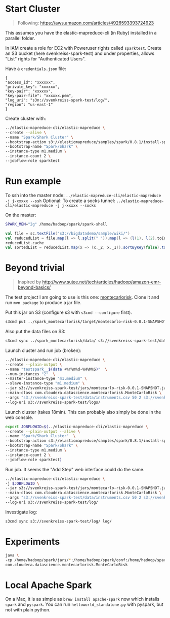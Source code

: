 # Start Cluster

> Following: https://aws.amazon.com/articles/4926593393724923

This assumes you have the elastic-mapreduce-cli (in Ruby) installed in a parallel folder.

In IAM create a role for EC2 with Poweruser rights called `sparktest`.
Create an S3 bucket (here svenkreiss-spark-test) and under properties, allows "List" rights for "Authenticated Users".

Have a `credentials.json` file:

```
{
"access_id": "xxxxxx",
"private_key": "xxxxxx",
"key-pair": "xxxxxx",
"key-pair-file": "xxxxxx.pem",
"log_uri": "s3n://svenkreiss-spark-test/log/",
"region": "us-east-1"
}
```

Create cluster with:

```bash
../elastic-mapreduce-cli/elastic-mapreduce \
--create --alive \
--name "Spark/Shark Cluster" \
--bootstrap-action s3://elasticmapreduce/samples/spark/0.8.1/install-spark-shark.sh \
--bootstrap-name "Spark/Shark" \
--instance-type m1.medium \
--instance-count 2 \
--jobflow-role sparktest
```


# Run example

To ssh into the master node: `../elastic-mapreduce-cli/elastic-mapreduce -j j-xxxxx --ssh`
Optional: To create a socks tunnel: `../elastic-mapreduce-cli/elastic-mapreduce -j j-xxxxx --socks`

On the master:

```bash
SPARK_MEM="2g" /home/hadoop/spark/spark-shell
```

```scala
val file = sc.textFile("s3://bigdatademo/sample/wiki/")
val reducedList = file.map(l => l.split(" ")).map(l => (l(1), l(2).toInt)).reduceByKey(_+_, 3)
reducedList.cache
val sortedList = reducedList.map(x => (x._2, x._1)).sortByKey(false).take(50)
```


# Beyond trivial

> Inspired by http://www.sujee.net/tech/articles/hadoop/amazon-emr-beyond-basics/

The test project I am going to use is this one: [montecarlorisk](https://github.com/sryza/montecarlorisk). Clone it and run `mvn package` to produce a jar file.

Put this jar on S3 (configure s3 with `s3cmd --configure` first).

```bash
s3cmd put ../spark_montecarlorisk/target/montecarlo-risk-0.0.1-SNAPSHOT.jar s3://svenkreiss-spark-test/jars/
```

Also put the data files on S3:

```bash
s3cmd sync ../spark_montecarlorisk/data/ s3://svenkreiss-spark-test/data/
```

Launch cluster and run job (broken):

```bash
../elastic-mapreduce-cli/elastic-mapreduce \
--create --plain-output \
--name "testspark__$(date +%Y%m%d-%H%M%S)"  \
--num-instances "2"  \
--master-instance-type "m1.medium" \
--slave-instance-type "m1.medium" \
--jar s3://svenkreiss-spark-test/jars/montecarlo-risk-0.0.1-SNAPSHOT.jar \
--main-class com.cloudera.datascience.montecarlorisk.MonteCarloRisk \
--args "s3://svenkreiss-spark-test/data/instruments.csv 50 2 s3://svenkreiss-spark-test/data/means.csv s3://svenkreiss-spark-test/data/covariances.csv" \
--log-uri s3://svenkreiss-spark-test/logs/
```

Launch cluster (takes 18min). This can probably also simply be done in the web console.

```bash
export JOBFLOWID=$(../elastic-mapreduce-cli/elastic-mapreduce \
--create --plain-output --alive \
--name "Spark/Shark Cluster"  \
--bootstrap-action s3://elasticmapreduce/samples/spark/0.8.1/install-spark-shark.sh \
--bootstrap-name "Spark/Shark" \
--instance-type m1.medium \
--instance-count 2 \
--jobflow-role sparktest)
```

Run job. It seems the "Add Step" web interface could do the same.

```bash
../elastic-mapreduce-cli/elastic-mapreduce \
-j $JOBFLOWID \
--jar s3://svenkreiss-spark-test/jars/montecarlo-risk-0.0.1-SNAPSHOT.jar \
--main-class com.cloudera.datascience.montecarlorisk.MonteCarloRisk \
--args "s3://svenkreiss-spark-test/data/instruments.csv 50 2 s3://svenkreiss-spark-test/data/means.csv s3://svenkreiss-spark-test/data/covariances.csv" \
--log-uri s3://svenkreiss-spark-test/log/
```

Investigate log:

```bash
s3cmd sync s3://svenkreiss-spark-test/log/ log/
```



# Experiments

```bash
java \
-cp /home/hadoop/spark/jars/*:/home/hadoop/spark/conf:/home/hadoop/spark/jars/spark-assembly-0.8.1-incubating-hadoop1.0.4.jar:/home/hadoop/commons-math3-3.3.jar:/home/hadoop/montecarlorisk/target/montecarlo-risk-0.0.1-SNAPSHOT.jar \
com.cloudera.datascience.montecarlorisk.MonteCarloRisk
```


# Local Apache Spark

On a Mac, it is as simple as `brew install apache-spark` now which installs `spark` and `pyspark`. You can run `helloworld_standalone.py` with pyspark, but not with plain python.

